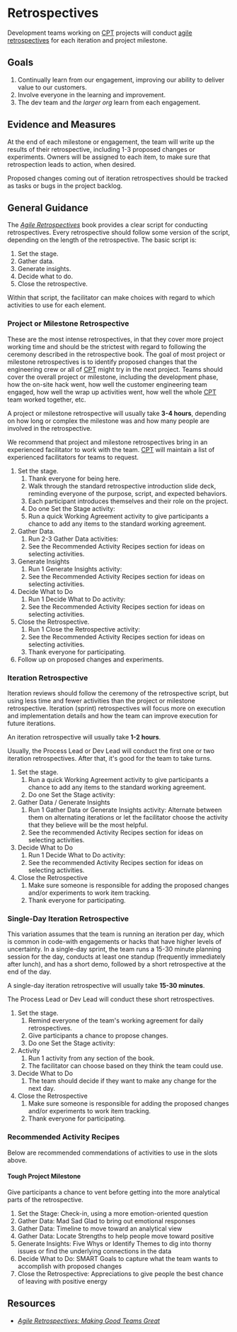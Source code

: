 # Retrospectives

Development teams working on [CPT](/Who-We-Are.md) projects will conduct [agile retrospectives](https://www.amazon.com/Agile-Retrospectives-Making-Teams-Great/dp/0977616649) for each iteration and project milestone.

## Goals

1. Continually learn from our engagement, improving our ability to deliver value to our customers.
1. Involve everyone in the learning and improvement.
1. The dev team and *the larger org* learn from each engagement.

## Evidence and Measures

At the end of each milestone or engagement, the team will write up the results of their retrospective, including 1-3 proposed changes or experiments. Owners will be assigned to each item, to make sure that retrospection leads to action, when desired.

Proposed changes coming out of iteration retrospectives should be tracked as tasks or bugs in the project backlog.

## General Guidance

The [*Agile Retrospectives*](https://www.amazon.com/Agile-Retrospectives-Making-Teams-Great/dp/0977616649) book provides a clear script for conducting retrospectives. Every retrospective should follow some version of the script, depending on the length of the retrospective. The basic script is:

1. Set the stage.
1. Gather data.
1. Generate insights.
1. Decide what to do.
1. Close the retrospective.

Within that script, the facilitator can make choices with regard to which activities to use for each element.

### Project or Milestone Retrospective

These are the most intense retrospectives, in that they cover more project working time and should be the strictest with regard to following the ceremony described in the retrospective book. The goal of most project or milestone retrospectives is to identify proposed changes that the engineering crew or all of [CPT](/Who-We-Are.md) might try in the next project. Teams should cover the overall project or milestone, including the development phase, how the on-site hack went, how well the customer engineering team engaged, how well the wrap up activities went, how well the whole [CPT](/Who-We-Are.md) team worked together, etc.

A project or milestone retrospective will usually take **3-4 hours**, depending on how long or complex the milestone was and how many people are involved in the retrospective.

We recommend that project and milestone retrospectives bring in an experienced facilitator to work with the team. [CPT](/Who-We-Are.md) will maintain a list of experienced facilitators for teams to request.

1. Set the stage.
    1. Thank everyone for being here.
    1. Walk through the standard retrospective introduction slide deck, reminding everyone of the purpose, script, and expected behaviors.
    1. Each participant introduces themselves and their role on the project.
    1. Do one Set the Stage activity:
    1. Run a quick Working Agreement activity to give participants a chance to add any items to the standard working agreement.
1. Gather Data.
    1. Run 2-3 Gather Data activities:
    1. See the Recommended Activity Recipes section for ideas on selecting activities.
1. Generate Insights
    1. Run 1 Generate Insights activity:
    1. See the Recommended Activity Recipes section for ideas on selecting activities.
1. Decide What to Do
    1. Run 1 Decide What to Do activity:
    1. See the Recommended Activity Recipes section for ideas on selecting activities.
1. Close the Retrospective.
    1. Run 1 Close the Retrospective activity:
    1. See the Recommended Activity Recipes section for ideas on selecting activities.
    1. Thank everyone for participating.
1. Follow up on proposed changes and experiments.

### Iteration Retrospective

Iteration reviews should follow the ceremony of the retrospective script, but using less time and fewer activities than the project or milestone retrospective. Iteration (sprint) retrospectives will focus more on execution and implementation details and how the team can improve execution for future iterations.

An iteration retrospective will usually take **1-2 hours**.

Usually, the Process Lead or Dev Lead will conduct the first one or two iteration retrospectives. After that, it's good for the team to take turns.

1. Set the stage.
    1. Run a quick Working Agreement activity to give participants a chance to add any items to the standard working agreement.
    1. Do one Set the Stage activity:
1. Gather Data / Generate Insights
    1. Run 1 Gather Data or Generate Insights activity: Alternate between them on alternating iterations or let the facilitator choose the activity that they believe will be the most helpful.
    1. See the recommended Activity Recipes section for ideas on selecting activities.
1. Decide What to Do
    1. Run 1 Decide What to Do activity:
    1. See the recommended Activity Recipes section for ideas on selecting activities.
1. Close the Retrospective
    1. Make sure someone is responsible for adding the proposed changes and/or experiments to work item tracking.
    1. Thank everyone for participating.

### Single-Day Iteration Retrospective

This variation assumes that the team is running an iteration per day, which is common in code-with engagements or hacks that have higher levels of uncertainty. In a single-day sprint, the team runs a 15-30 minute planning session for the day, conducts at least one standup (frequently immediately after lunch), and has a short demo, followed by a short retrospective at the end of the day.

A single-day iteration retrospective will usually take **15-30 minutes**.

The Process Lead or Dev Lead will conduct these short retrospectives.

1. Set the stage.
    1. Remind everyone of the team's working agreement for daily retrospectives.
    1. Give participants a chance to propose changes.
    1. Do one Set the Stage activity:
1. Activity
    1. Run 1 activity from any section of the book.
    1. The facilitator can choose based on they think the team could use.
1. Decide What to Do
    1. The team should decide if they want to make any change for the next day.
1. Close the Retrospective
    1. Make sure someone is responsible for adding the proposed changes and/or experiments to work item tracking.
    1. Thank everyone for participating.

### Recommended Activity Recipes

Below are recommended commendations of activities to use in the slots above.

#### Tough Project Milestone

Give participants a chance to vent before getting into the more analytical parts of the retrospective.

1. Set the Stage: Check-in, using a more emotion-oriented question
1. Gather Data: Mad Sad Glad to bring out emotional responses
1. Gather Data: Timeline to move toward an analytical view
1. Gather Data: Locate Strengths to help people move toward positive
1. Generate Insights: Five Whys or Identify Themes to dig into thorny issues or find the underlying connections in the data
1. Decide What to Do: SMART Goals to capture what the team wants to accomplish with proposed changes
1. Close the Retrospective: Appreciations to give people the best chance of leaving with positive energy

## Resources

* [*Agile Retrospectives: Making Good Teams Great*](https://www.amazon.com/Agile-Retrospectives-Making-Teams-Great/dp/0977616649)